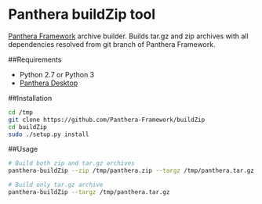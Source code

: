 Panthera buildZip tool
========

[Panthera Framework](https://github.com/Panthera-Framework/panthera) archive builder. 
Builds tar.gz and zip archives with all dependencies resolved from git branch of Panthera Framework.

##Requirements

- Python 2.7 or Python 3
- [Panthera Desktop](https://github.com/Panthera-Framework/Panthera-Desktop)

##Installation 
```bash
cd /tmp
git clone https://github.com/Panthera-Framework/buildZip
cd buildZip
sudo ./setup.py install
```

##Usage

```bash
# Build both zip and tar.gz archives
panthera-buildZip --zip /tmp/panthera.zip --targz /tmp/panthera.tar.gz

# Build only tar.gz archive
panthera-buildZip --targz /tmp/panthera.tar.gz
```
